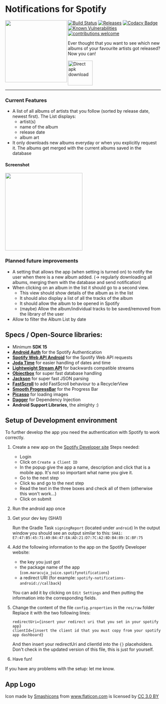 # Notifications for Spotify

 <img src="https://user-images.githubusercontent.com/16801528/38161679-26d1106e-34d4-11e8-817d-71121e8e922a.png"  align="left"
width="200"
    >

[![Build Status](https://travis-ci.org/maracuja-juice/notifications-for-spotify.svg?branch=master)](https://travis-ci.org/maracuja-juice/notifications-for-spotify)
[![Releases](https://img.shields.io/badge/release-v1.2-blue.svg)](https://github.com/maracuja-juice/notifications-for-spotify/releases/latest)
[![Codacy Badge](https://api.codacy.com/project/badge/Grade/71c07fd378814700bf4321f12d9eb390)](https://app.codacy.com/app/mpanchaud/notifications-for-spotify?utm_source=github.com&utm_medium=referral&utm_content=maracuja-juice/notifications-for-spotify&utm_campaign=badger)
[![Known Vulnerabilities](https://snyk.io/test/github/maracuja-juice/notifications-for-spotify/badge.svg?targetFile=app%2Fbuild.gradle)](https://snyk.io/test/github/maracuja-juice/notifications-for-spotify?targetFile=app%2Fbuild.gradle)
[![contributions welcome](https://img.shields.io/badge/contributions-welcome-brightgreen.svg?style=flat)](https://github.com/maracuja-juice/notifications-for-spotify/issues)

Ever thought that you want to see which new albums of your favourite artists got released? Now you can!

[<img src="https://user-images.githubusercontent.com/16801528/38161462-4e1f19b8-34cf-11e8-8082-49cf95d17be9.png"
      alt="Direct apk download"
      height="80">](https://github.com/maracuja-juice/notifications-for-spotify/releases/latest)

---

### Current Features

- A list of all albums of artists that you follow (sorted by release date, newest first). 
The List displays:
   - artist(s)
   - name of the album
   - release date
   - album art
- It only downloads new albums everyday or when you explicitly request it. The albums get merged with the current albums saved in the database
#### Screenshot

   <img src="https://user-images.githubusercontent.com/16801528/38161360-e11aeb9a-34cd-11e8-9345-8aa49faf0f28.png" width="250">

### Planned future improvements
- A setting that allows the app (when setting is turned on) to notify the user when there is a new album added. (-> regularly downloading all albums, merging them with the database and send notification)
- When clicking on an album in the list it should go to a second view. 
    * This view should show details of the album as in the list
    * It should also display a list of all the tracks of the album
    * It should allow the album to be opened in Spotify
    * (maybe) Allow the album/individual tracks to be saved/removed from the library of the user
- Allow to filter the Album List by date
  
## Specs / Open-Source libraries:
- Minimum **SDK 15**
- [**Android Auth**](https://github.com/spotify/android-auth) for the Spotify Authentication
- [**Spotify Web API Android**](https://github.com/kaaes/spotify-web-api-android) for the Spotify Web API requests
- [**Joda Time**](https://github.com/dlew/joda-time-android) for easier handling of dates and time
- [**Lightweight Stream API**](https://github.com/aNNiMON/Lightweight-Stream-API) for backwards compatible streams
- [**Objectbox**](https://github.com/objectbox/objectbox-java) for super fast database handling
- [**Jackson**](https://github.com/FasterXML/jackson-databind) for super fast JSON parsing
- [**FastScroll**](https://github.com/L4Digital/FastScroll) to add FastScroll behaviour to a RecyclerView
- [**Smooth ProgressBar**](https://github.com/castorflex/SmoothProgressBar) for the Progress Bar
- [**Picasso**](https://github.com/square/picasso) for loading images
- [**Dagger**](https://github.com/google/dagger) for Dependency Injection
- **Android Support Libraries**, the almighty :)
  
## Setup of Development environment

To further develop the app you need the authentication with Spotify to work correctly.

1. Create a new app on the [Spotify Developer site](https://beta.developer.spotify.com/dashboard/) 
   Steps needed:
   - Login
   - Click on `Create a Client ID`
   - In the popup give the app a name, description and click that is a mobile app. It's not so important what name you give it.
   - Go to the next step
   - Click `No` and go to the next step
   - Read the text in the three boxes and check all of them (otherwise this won't work...)
   - Click on submit
2. Run the android app once
3. Get your dev key (SHA1)

    Run the Gradle Task `signingReport` (located under `android`)
    In the output window you should see an output similar to this:
    `SHA1: E7:47:B5:45:71:A9:B4:47:EA:AD:21:D7:7C:A2:8D:B4:89:1C:BF:75`

4. Add the following information to the app on the Spotify Developer website:
   - the key you just got
   - the package name of the app (`com.maracuja_juice.spotifynotifications`)
   - a redirect URI (for example: `spotify-notifications-android://callback`)
   
   You can add it by clicking on `Edit Settings` and then putting the information into the corresponding fields.
   
5. Change the content of the file `config.properties` in the `res/raw` folder
Replace it with the two following lines:
    ```
   redirectUri={insert your redirect uri that you set in your spotify app}
   clientId={insert the client id that you must copy from your spotify app dashboard}
    ```
   And then insert your redirectUri and clientId into the `{}` placeholders.
   Don't check in the updated version of this file, this is just for yourself.
6. Have fun!

If you have any problems with the setup: let me know.

## App Logo

Icon made by <a href="https://www.flaticon.com/authors/smashicons" title="Smashicons">Smashicons</a> from <a href="https://www.flaticon.com/" title="Flaticon">www.flaticon.com</a> is licensed by <a href="http://creativecommons.org/licenses/by/3.0/" title="Creative Commons BY 3.0" target="_blank">CC 3.0 BY</a>
